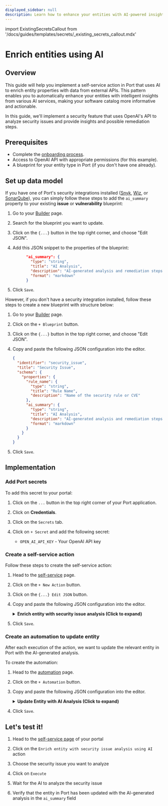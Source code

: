 ```yaml
---
displayed_sidebar: null
description: Learn how to enhance your entities with AI-powered insights from external APIs in Port
---
```

import ExistingSecretsCallout from '/docs/guides/templates/secrets/_existing_secrets_callout.mdx'

# Enrich entities using AI

## Overview
This guide will help you implement a self-service action in Port that uses AI to enrich entity properties with data from external APIs. This pattern enables you to automatically enhance your entities with intelligent insights from various AI services, making your software catalog more informative and actionable.


In this guide, we'll implement a security feature that uses OpenAI's API to analyze security issues and provide insights and possible remediation steps.


## Prerequisites

- Complete the [onboarding process](/getting-started/overview).
- Access to OpenAI API with appropriate permissions (for this example).
- A blueprint for your entity type in Port (if you don't have one already).

## Set up data model

If you have one of Port's security integrations installed ([Snyk](https://docs.port.io/build-your-software-catalog/sync-data-to-catalog/code-quality-security/snyk/), [Wiz](https://docs.port.io/build-your-software-catalog/sync-data-to-catalog/code-quality-security/wiz/), or [SonarQube](https://docs.port.io/build-your-software-catalog/sync-data-to-catalog/code-quality-security/sonarqube/)), you can simply follow these steps to add the `ai_summary` property to your existing **issue** or **vulnerability** blueprint:

1. Go to your [Builder](https://app.getport.io/settings/data-model) page.
2. Search for the blueprint you want to update.
3. Click on the `{...}` button in the top right corner, and choose "Edit JSON".
4. Add this JSON snippet to the properties of the blueprint:

    ```json
          "ai_summary": {
            "type": "string",
            "title": "AI Analysis",
            "description": "AI-generated analysis and remediation steps",
            "format": "markdown"
          }
    ```
5. Click `Save`.

However, if you don't have a security integration installed, follow these steps to create a new blueprint with structure below:

1. Go to your [Builder](https://app.getport.io/settings/data-model) page.
2. Click on the `+ Blueprint` button.
3. Click on the `{...}` button in the top right corner, and choose "Edit JSON".
4. Copy and paste the following JSON configuration into the editor.

    ```json showLineNumbers
    {
      "identifier": "security_issue",
      "title": "Security Issue",
      "schema": {
        "properties": {
          "rule_name": {
            "type": "string",
            "title": "Rule Name",
            "description": "Name of the security rule or CVE"
          },
          "ai_summary": {
            "type": "string",
            "title": "AI Analysis",
            "description": "AI-generated analysis and remediation steps",
            "format": "markdown"
          }
        }
      }
    }
    ```
5. Click `Save`.

## Implementation

### Add Port secrets

To add this secret to your portal:

1. Click on the `...` button in the top right corner of your Port application.

2. Click on **Credentials**.

3. Click on the `Secrets` tab.

4. Click on `+ Secret` and add the following secret:
   - `OPEN_AI_API_KEY` - Your OpenAI API key

### Create a self-service action

Follow these steps to create the self-service action:

1. Head to the [self-service](https://app.getport.io/self-serve) page.

2. Click on the `+ New Action` button.

3. Click on the `{...} Edit JSON` button.

4. Copy and paste the following JSON configuration into the editor.

    <details>
    <summary><b>Enrich entity with security issue analysis (Click to expand)</b></summary>

    ```json showLineNumbers
    {
      "identifier": "enrich_security_issue_with_ai",
      "title": "Enrich entity with security issue analysis using AI",
      "icon": "Codacy",
      "trigger": {
        "type": "self-service",
        "operation": "DAY-2",
        "userInputs": {
          "properties": {},
          "required": [],
          "order": []
        },
        "blueprintIdentifier": "security_issue"
      },
      "invocationMethod": {
        "type": "WEBHOOK",
        "url": "https://api.openai.com/v1/chat/completions",
        "agent": false,
        "synchronized": true,
        "method": "POST",
        "headers": {
          "RUN_ID": "{{ .run.id }}",
          "Content-Type": "application/json",
          "Authorization": "Bearer {{ .secrets.OPEN_AI_API_KEY }}"
        },
        "body": {
          "model": "gpt-3.5-turbo",
          "messages": [
            {
              "role": "system",
              "content": "you are a security expert and should help remediate issues. Lookup for this CVE and provide in markdown few sentences on what is it and how to resolve. Limit to 500 chars. Return in markdown formatting."
            },
            {
              "role": "user",
              "content": " {{ .entity.properties.rule_name }} "
            }
          ]
        }
      }
    }
    ```
    :::tip Blueprint identifier
    Remember to replace the `security_issue` identifier with the identifier of your blueprint if you are using 
    any of Port's security integrations. ie `snykVulnerability`, `wizIssue`, `sonarQubeIssue` for Snyk, Wiz, and SonarQube respectively.
    :::
    </details>

5. Click `Save`.

### Create an automation to update entity

After each execution of the action, we want to update the relevant entity in Port with the AI-generated analysis.

To create the automation:

1. Head to the [automation](https://app.getport.io/settings/automations) page.

2. Click on the `+ Automation` button.

3. Copy and paste the following JSON configuration into the editor.

    <details>
    <summary><b>Update Entity with AI Analysis (Click to expand)</b></summary>


    ```json showLineNumbers
    {
      "identifier": "updateSecurityMarkdown",
      "title": "Update security markdown based on AI analysis",
      "trigger": {
        "type": "automation",
        "event": {
          "type": "RUN_UPDATED",
          "actionIdentifier": "enrich_security_issue_with_ai"
        },
        "condition": {
          "type": "JQ",
          "expressions": [
            ".diff.after.status == \"SUCCESS\""
          ],
          "combinator": "and"
        }
      },
      "invocationMethod": {
        "type": "UPSERT_ENTITY",
        "blueprintIdentifier": "security_issue",
        "mapping": {
          "identifier": "{{ .event.diff.after.entity.identifier }} ",
          "properties": {
            "ai_summary": "{{ .event.diff.after.response.choices[0].message.content }}"
          }
        }
      },
      "publish": true
    }
    ```
    :::tip Blueprint identifier
    Remember to replace the `security_issue` identifier with the identifier of your blueprint if you are using 
    any of Port's security integrations. ie `snykVulnerability`, `wizIssue`, `sonarQubeIssue` for Snyk, Wiz, and SonarQube respectively.
    :::

    </details>

4. Click `Save`.

## Let's test it!

1. Head to the [self-service page](https://app.getport.io/self-serve) of your portal

2. Click on the `Enrich entity with security issue analysis using AI` action

3. Choose the security issue you want to analyze

4. Click on `Execute`

5. Wait for the AI to analyze the security issue

6. Verify that the entity in Port has been updated with the AI-generated analysis in the `ai_summary` field

